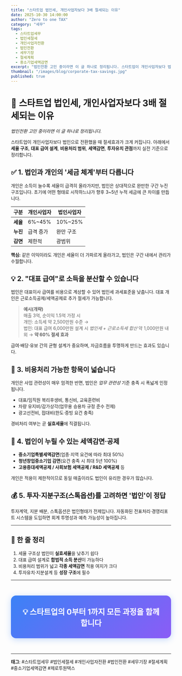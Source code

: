 ```yaml
---
title: "스타트업 법인세, 개인사업자보다 3배 절세되는 이유"
date: 2025-10-30 14:00:00
author: "Zero to one TAX"
category: "세무"
tags:
  - 스타트업세무
  - 법인세절세
  - 개인사업자전환
  - 법인전환
  - 세무기장
  - 절세계획
  - 중소기업세액감면
excerpt: "법인전환 고민 중이라면 이 글 하나로 정리됩니다. 스타트업이 개인사업자보다 법인으로 전환했을 때 세율 구조, 대표 급여 설계, 비용처리 범위, 세액감면까지 실전 기준으로 정리합니다."
thumbnail: "/images/blog/corporate-tax-savings.jpg"
published: true
---
```


# 🚀 스타트업 법인세, 개인사업자보다 3배 절세되는 이유

*법인전환 고민 중이라면 이 글 하나로 정리됩니다.*

스타트업이 개인사업자보다 법인으로 전환했을 때 절세효과가 크게 커집니다.
아래에서 **세율 구조**, **대표 급여 설계**, **비용처리 범위**, **세액감면**, **투자유치 관점**까지
실전 기준으로 정리합니다.

## ✅ 1. 법인과 개인의 '세금 체계'부터 다릅니다

개인은 소득이 늘수록 세율이 급격히 올라가지만, 법인은 상대적으로 완만한 구간 누진 구조입니다. 초기에 어떤 형태로 시작하느냐가 향후 3~5년 누적 세금에 큰 차이를 만듭니다.

| 구분 | 개인사업자 | 법인사업자 |
|------|----------|----------|
| **세율** | 6%~45% | 10%~25% |
| **누진** | 급격 증가 | 완만 구조 |
| **감면** | 제한적 | 광범위 |

**핵심:** 같은 이익이라도 개인은 세율이 더 가파르게 올라가고, 법인은 구간 내에서 관리가 수월합니다.

## 💡 2. "대표 급여"로 소득을 분산할 수 있습니다

법인은 대표이사 급여를 비용으로 계상할 수 있어 법인세 과세표준을 낮춥니다. 대표 개인은 근로소득공제/세액공제로 추가 절세가 가능합니다.

> **예시(개략)**  
> 매출 3억, 순이익 1.5억 가정 시  
> 개인: 소득세 약 2,500만원 수준 →  
> 법인: 대표 급여 6,000만원 설계 시 *법인세 + 근로소득세 합산* 약 1,000만원 내외 → **약 60% 절세 효과**

급여·배당·유보 간의 균형 설계가 중요하며, 자금흐름을 투명하게 만드는 효과도 있습니다.

## 🧾 3. 비용처리 가능한 항목이 넓습니다

개인은 사업 관련성이 매우 엄격한 반면, 법인은 *업무 관련성* 기준 충족 시 폭넓게 인정됩니다.

- 대표/임직원 복리후생비, 통신비, 교육훈련비
- 차량 유지비/감가상각(업무용 승용차 규정 준수 전제)
- 광고선전비, 접대비(한도·증빙 요건 충족)

경비처리 여부는 곧 **실효세율**에 직결됩니다.

## 💸 4. 법인이 누릴 수 있는 세액감면·공제

- **중소기업특별세액감면**(업종·지역 요건에 따라 최대 50%)
- **청년창업중소기업 감면**(요건 충족 시 최대 5년 100%)
- **고용증대세액공제 / 사회보험 세액공제 / R&D 세액공제** 등

개인은 적용이 제한적이므로 동일 매출이라도 법인이 유리한 경우가 많습니다.

## 💰 5. 투자·지분구조(스톡옵션)를 고려하면 '법인'이 정답

투자계약, 지분 배분, 스톡옵션은 법인형태가 전제입니다. 자동화된 전표처리·경영리포트 시스템을 도입하면 회계 투명성과 예측 가능성이 높아집니다.

---

## 🧭 한 줄 정리

1. 세율 구조상 법인이 **실효세율**을 낮추기 쉽다
2. 대표 급여 설계로 **합법적 소득 분산**이 가능하다
3. 비용처리 범위가 넓고 **각종 세액감면** 적용 여지가 크다
4. 투자유치·지분설계 등 **성장 구조**에 필수

---

<div style="background: linear-gradient(135deg, #3B82F6, #8B5CF6); color: white; padding: 2rem; border-radius: 1rem; text-align: center; margin: 3rem 0; box-shadow: 0 4px 20px rgba(59, 130, 246, 0.3);">
  <h3 style="margin: 0; font-size: 1.5rem; font-weight: 700;">💡 스타트업의 0부터 1까지 모든 과정을 함께합니다</h3>
</div>

---

**태그**: #스타트업세무 #법인세절세 #개인사업자전환 #법인전환 #세무기장 #절세계획 #중소기업세액감면 #제로투원택스
